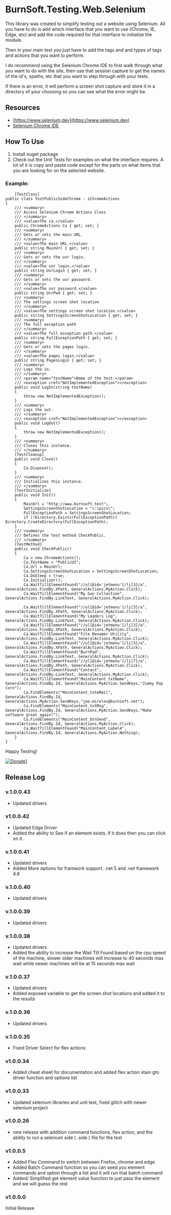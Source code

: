 # BurnSoft.Testing.Web.Selenium

This library was created to simplify testing out a website using Selenium.  All you have to do is add which interface that you want to use (Chrome, IE, Edge, etc) and add the code required for that interface to initialize the module.

Then in your main test you just have to add the tags and and types of tags and actions that you want to perform.

I do recommend using the Selenium Chrome IDE to first walk through what you want to do with the site, then use that session capture to get the names of the id's, xpaths, etc that you want to step through with your tests.

If there is an error, it will perform a screen shot capture and store it in a directory of your choosing so you can see what the error might be.

## Resources
- [https://www.selenium.dev](https://www.selenium.dev)
- [Selenium Chrome IDE](https://chrome.google.com/webstore/detail/selenium-ide/mooikfkahbdckldjjndioackbalphokd?hl=en)

## How To Use

1. Install nuget package
2. Check out the Unit Tests for examples on what the interface requires.  A lot of it is copy and paste code except for the parts on what items that you are looking for on the selected website.

### Example:

        [TestClass]
    public class TestPublicSideChrome : iChromeActions
    {
        /// <summary>
        /// Access Selenium Chrome Actions Class
        /// </summary>
        /// <value>The ca.</value>
        public ChromeActions Ca { get; set; }
        /// <summary>
        /// Gets or sets the main URL.
        /// </summary>
        /// <value>The main URL.</value>
        public string MainUrl { get; set; }
        /// <summary>
        /// Gets or sets the usr login.
        /// </summary>
        /// <value>The usr login.</value>
        public string UsrLogin { get; set; }
        /// <summary>
        /// Gets or sets the usr password.
        /// </summary>
        /// <value>The usr password.</value>
        public string UsrPwd { get; set; }
        /// <summary>
        /// The settings screen shot location
        /// </summary>
        /// <value>The settings screen shot location.</value>
        public string SettingsScreenShotLocation { get; set; }
        /// <summary>
        /// The full exception path
        /// </summary>
        /// <value>The full exception path.</value>
        public string FullExceptionPath { get; set; }
        /// <summary>
        /// Gets or sets the pages login.
        /// </summary>
        /// <value>The pages login.</value>
        public string PagesLogin { get; set; }
        /// <summary>
        /// Logs the in.
        /// </summary>
        /// <param name="testName">Name of the test.</param>
        /// <exception cref="NotImplementedException"></exception>
        public void LogIn(string testName)
        {
            throw new NotImplementedException();
        }
        /// <summary>
        /// Logs the out.
        /// </summary>
        /// <exception cref="NotImplementedException"></exception>
        public void LogOut()
        {
            throw new NotImplementedException();
        }
        /// <summary>
        /// Closes this instance.
        /// </summary>
        [TestCleanup]
        public void Close()
        {
            Ca.Dispose();
        }
        /// <summary>
        /// Initializes this instance.
        /// </summary>
        [TestInitialize]
        public void Init()
        {
            MainUrl = "http://www.burnsoft.test";
            SettingsScreenShotLocation = "c:\pics\";
            FullExceptionPath = SettingsScreenShotLocation;
            if (!Directory.Exists(FullExceptionPath)) Directory.CreateDirectory(FullExceptionPath);
        }
        /// <summary>
        /// Defines the test method CheckPublic.
        /// </summary>
        [TestMethod]
        public void CheckPublic()
        {
            Ca = new ChromeActions();
            Ca.TestName = "PublicUI";
            Ca.Url = MainUrl;
            Ca.SettingsScreenShotLocation = SettingsScreenShotLocation;
            Ca.DoSleep = true;
            Ca.Initializer();
            Ca.WaitTillElementFound("//ul[@id='jetmenu']/li[3]/a", GeneralActions.FindBy.XPath, GeneralActions.MyAction.Click);
            Ca.WaitTillElementFound("My Gun Collection", GeneralActions.FindBy.LinkText, GeneralActions.MyAction.Click);

            Ca.WaitTillElementFound("//ul[@id='jetmenu']/li[3]/a", GeneralActions.FindBy.XPath, GeneralActions.MyAction.Click);
            Ca.WaitTillElementFound("My Loaders Log", GeneralActions.FindBy.LinkText, GeneralActions.MyAction.Click);
            Ca.WaitTillElementFound("//ul[@id='jetmenu']/li[3]/a", GeneralActions.FindBy.XPath, GeneralActions.MyAction.Click);
            Ca.WaitTillElementFound("File Renamer Utility", GeneralActions.FindBy.LinkText, GeneralActions.MyAction.Click);
            Ca.WaitTillElementFound("//ul[@id='jetmenu']/li[3]/a", GeneralActions.FindBy.XPath, GeneralActions.MyAction.Click);
            Ca.WaitTillElementFound("BurnPad", GeneralActions.FindBy.LinkText, GeneralActions.MyAction.Click);
            Ca.WaitTillElementFound("//ul[@id='jetmenu']/li[7]/a", GeneralActions.FindBy.XPath, GeneralActions.MyAction.Click);
            Ca.WaitTillElementFound("Contact", GeneralActions.FindBy.LinkText, GeneralActions.MyAction.Click);
            Ca.WaitTillElementFound("MainContent_txtName", GeneralActions.FindBy.Id, GeneralActions.MyAction.SendKeys,"Jimmy Pop Corn");
            Ca.FindElements("MainContent_txteMail", GeneralActions.FindBy.Id, GeneralActions.MyAction.SendKeys,"joe.mireles@burnsoft.net");
            Ca.FindElements("MainContent_txtMsg", GeneralActions.FindBy.Id, GeneralActions.MyAction.SendKeys,"Make software great again!");
            Ca.FindElements("MainContent_btnSend", GeneralActions.FindBy.Id, GeneralActions.MyAction.Click);
            Ca.WaitTillElementFound("MainContent_Label4", GeneralActions.FindBy.Id, GeneralActions.MyAction.Nothing);
        }
    }
        
Happy Testing!

[![Donate](https://www.paypalobjects.com/en_US/i/btn/btn_donateCC_LG.gif)](https://www.paypal.com/cgi-bin/webscr?cmd=_s-xclick&hosted_button_id=JSW8XEMQVH4BE)]

## Release Log

### v.1.0.0.43
- Updated drivers

### v1.0.0.42
- Updated Edge Driver
- Added the ability to See if an element exists, if it does then you can click on it.

### v.1.0.0.41
- Updated drivers
- Added More options for framwork support. .net 5 and .net framework 4.8


### v.1.0.0.40
- Updated drivers

### v.1.0.0.39
- Updated drivers

### v.1.0.0.38
- Updated drivers
- Added the ability to increase the Wait Till Found based on the cpu speed of the machine, slower older machines will increase to 40 seconds max wait while newer machines will be at 15 seconds max wait

### v.1.0.0.37
- Updated drivers
- Added exposed variable to get the screen shot locations and added it to the results

### v.1.0.0.36
- Updated drivers

### v.1.0.0.35

- Fixed Driver Select for flex actions

### v1.0.0.34

- Added cheat sheet for documentation and added flex action stain gto driver function and options list

### v1.0.0.33

- Updated selenium libraries and unit test, fixed glitch with newer selenium project

### v1.0.0.26

- new release with addition command functions, flex action, and the ability to run a selenium side ( .side ) file for the test

### v1.0.0.5

- Added Flex Command to switch between Firefox, chrome and edge
- Added Batch Command function so you can seed you element commands and option through a list and it will run that batch command
- Added/ Simplified get element value function to just pass the element and we will guess the rest 

### v1.0.0.0

Initial Release